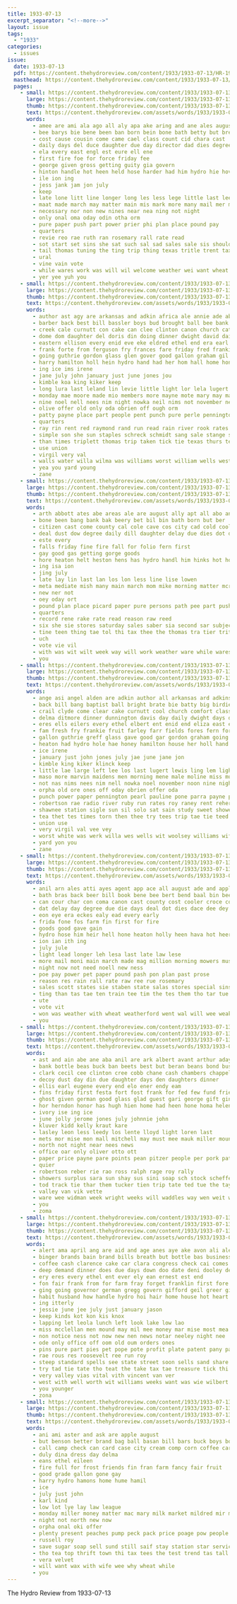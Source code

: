 ```yaml
---
title: 1933-07-13
excerpt_separator: "<!--more-->"
layout: issue
tags:
  - "1933"
categories:
  - issues
issue:
  date: 1933-07-13
  pdf: https://content.thehydroreview.com/content/1933/1933-07-13/HR-1933-07-13.pdf
  masthead: https://content.thehydroreview.com/content/1933/1933-07-13/masthead/HR-1933-07-13.jpg
  pages:
    - small: https://content.thehydroreview.com/content/1933/1933-07-13/small/HR-1933-07-13-01.jpg
      large: https://content.thehydroreview.com/content/1933/1933-07-13/large/HR-1933-07-13-01.jpg
      thumb: https://content.thehydroreview.com/content/1933/1933-07-13/thumbnails/HR-1933-07-13-01.jpg
      text: https://content.thehydroreview.com/assets/words/1933/1933-07-13/HR-1933-07-13-01.txt
      words:
        - amee are ami ala ago all aly apa ake aring and ane ales august
        - bee barys bie bene been ban born bein bone bath betty but bres beer bert bank barn bans bonnie
        - cost cause cousin come came cael class count cid chara cast
        - daily days del duce daughter due day director dad dies degree delay
        - ela every east engl est eure ell ene
        - first fire foe for force friday fee
        - george given gross getting guity gia govern
        - hinton handle hot heen held hose harder had him hydro hie hove henke home has heaton hae
        - ile ion ing
        - jess jank jam jon july
        - keep
        - late lone litt line longer long les less lege little last leet
        - maat made march may matter main mis mark more many mail mer mission morning million must
        - necessary nor non new nines near nea ning not night
        - only onal oma oday odin otha orm
        - pure paper push part power prier phi plan place pound pay
        - quarters
        - revie reo rae ruth ran rosemary rall rate read
        - sot start set sins she sat such sal sad sales sale sis shoulder six scott said subject sil stores service second saturday shieh street
        - tail thomas tuning the ting trip thing texas tritle trent tax turn thom ten tate tho tat tak then tran tow toe tae
        - ural
        - vine vain vote
        - while wares work was will wil welcome weather wei want wheat with walls
        - yer yee yuh you
    - small: https://content.thehydroreview.com/content/1933/1933-07-13/small/HR-1933-07-13-02.jpg
      large: https://content.thehydroreview.com/content/1933/1933-07-13/large/HR-1933-07-13-02.jpg
      thumb: https://content.thehydroreview.com/content/1933/1933-07-13/thumbnails/HR-1933-07-13-02.jpg
      text: https://content.thehydroreview.com/assets/words/1933/1933-07-13/HR-1933-07-13-02.txt
      words:
        - author ast agy are arkansas and adkin africa ale annie ade able adkins angel aid all anil aud ang august ator ata
        - barber back best bill bassler boys bud brought ball bee bank bec business but big baptist been bang bible blakley baby brake
        - creek cale curnutt con cake can clee clinton canon church cat clyde call cream carl camping come che cantrell cool camp class came city comfort company clear chile cell clock
        - dome dom daughter del doris din doing dinner dwight david daily dam days davis day ditmore
        - eastern ellison every enid eve eke eldred ethel end era earl elbert eon
        - frank forte from ferguson fry frances fare friday fred frankie friends fer fruit fores fam forrest foot famous fish fund fields for frost folk farley first few felton
        - going guthrie gordon glass glen gover good gallon graham gil group gar guo gave georgia george geary
        - harry hamilton holl hein hydro hand had her hom hall home honor hold hope honore heaton hin hinton hie held
        - ing ice ims irene
        - jane july john january just june jones jou
        - kimble koa king kiker keep
        - long lura last leland lin levie little light lor lela lugert list laas lae lee lightning large ling lemon lasley len left less ler lewis
        - monday mae moore made mio members more mayne mote mary may mapel mori must men mon maidens most marte miss mis marvin mers miller meals marion mountain mildred much mil mag morning
        - nine noel nell nees nim night nowka neil nims not november new notice now north
        - olive offer old only oda obrien off ough orm
        - patty payne place part people pent punch pure perle pennington pay pop pack piano price pink pump power pastor paul paper per pire prow panther present poi park
        - quarters
        - ray rin rent red raymond rand run read rain river rook rates roosevelt real reher running rag radio raney roy
        - simple son she sun staples schreck schmidt sang sale stange south stick station stan smith sat spark storm sing sons showers smoke style study saturday slemp service see stockton starts shawnee sam story sunday say sermon sane sten special star stone
        - than times triplett thomas trip taken tick tie texas thurs ten taylor turn them tea the then town thees try
        - use union
        - virgil very val
        - walls water willa wilma was williams worst william wells west wit won woods went well wife weeks whistle washita willie way wil wheel will with woolsey week wheeler
        - yea you yard young
        - zane
    - small: https://content.thehydroreview.com/content/1933/1933-07-13/small/HR-1933-07-13-03.jpg
      large: https://content.thehydroreview.com/content/1933/1933-07-13/large/HR-1933-07-13-03.jpg
      thumb: https://content.thehydroreview.com/content/1933/1933-07-13/thumbnails/HR-1933-07-13-03.jpg
      text: https://content.thehydroreview.com/assets/words/1933/1933-07-13/HR-1933-07-13-03.txt
      words:
        - arth abbott ates abe areas ale are august ally apt all abo and aim
        - bone been bang bank bak beery bet bil bin bath born but ber
        - citizen cast come county cal cole cave cos city cad cold cooler clase
        - deal dust dow degree daily dill daughter delay due dies dot duce day days
        - este every
        - falls friday fine fire fall for folio fern first
        - gay good gas getting gorge goods
        - hore heaton helt heston hens has hydro handl him hinks hot home
        - ing isa ion
        - jing july
        - late lay lin last lan los lon less line lise lowen
        - meta mediate mish many main march mom mike morning matter mcrae mae mail mea magnoli mark made music
        - new ner not
        - oey oday ort
        - pound plan place picard paper pure persons path pee part push peo
        - quarters
        - record rene rake rate read reason raw reed
        - six she sie stores saturday sales saber sia second sar subject special such sal sos state shoulder service
        - tine teen thing tae tol thi tax thee the thomas tra tier tritto trent tate ten tho then texas toe
        - uch
        - vote vie vil
        - with was wit wilt week way will work weather ware while wares wheat weatherford
        - you
    - small: https://content.thehydroreview.com/content/1933/1933-07-13/small/HR-1933-07-13-04.jpg
      large: https://content.thehydroreview.com/content/1933/1933-07-13/large/HR-1933-07-13-04.jpg
      thumb: https://content.thehydroreview.com/content/1933/1933-07-13/thumbnails/HR-1933-07-13-04.jpg
      text: https://content.thehydroreview.com/assets/words/1933/1933-07-13/HR-1933-07-13-04.txt
      words:
        - ange asi angel alden are adkin author all arkansas ard adkins able ada ade africa august and annie arr
        - back bill bang baptist ball bright brate bie batty big birdie birth bus bible bees brought been backs bin bassler broad bobby
        - crail clyde come clear cake curnutt cool church comfort class care camping can canon creek carl cream close city carolyn calvin company chile came clinton coleman
        - delma ditmore dinner dunnington davis day daily dwight days doris dam dena don david doing
        - eres ells eilers every ethel elbert ent enid end eliza east earl eastern ellison
        - fam fresh fry frankie fruit farley farr fields fores fern forrest first frances frost frank fried fand ferguson fed fred fer friday foot few friends for famous felton from fish feast
        - gallon guthrie greff glass gave good gar gordon graham going group glen georgia george gus graff gay
        - heaton had hydro hole hae honey hamilton house her holl hand home hall hold held hope
        - ice irene
        - january just john jones july jae june jane jon
        - kimble king kiker klinck keep
        - little lae large left lee los last lugert lewis ling lem light less list louis lightning lasley lemon long lela
        - maso more marvin maidens men morning mene male moline miss much mapel mariel most marjorie members meals may mon music marion mis miller mary miler moore mildred
        - not nas nims nees nim nell nowka noel november noon nine night north neil new
        - orpha old ore ones off oday obrien offer oda
        - punch power paper pennington pearl pauline pone parra payne pla pastor price pure poh pack patty per part place pitzer peta people patsy perle plenty present pay poe pink paul park piano panther
        - robertson rae radio river ruby run rates roy raney rent reher rook reno ray raymond ridenour red
        - shawnee station sigle sun sil solo sat sain study sweet showers south son staples swims sunday smoke summer see say school stuck smith street starts strong sermon shure star simple shin slemp sons sale stange san saturday second story schmidt sang sam style stockton service spark sid salad schreck seow
        - tea thet tes times torn then thee try tees trip tae tie teed the tee texas taylor triplet than tail thurs tex town thur ten tin
        - union use
        - very virgil val vee vey
        - worst white was werk willa wes wells wit woolsey williams wife wheeler willi west with wil william wilma washita welcome weeks woods way went week wie walls will wayne willie
        - yard yon you
        - zane
    - small: https://content.thehydroreview.com/content/1933/1933-07-13/small/HR-1933-07-13-05.jpg
      large: https://content.thehydroreview.com/content/1933/1933-07-13/large/HR-1933-07-13-05.jpg
      thumb: https://content.thehydroreview.com/content/1933/1933-07-13/thumbnails/HR-1933-07-13-05.jpg
      text: https://content.thehydroreview.com/assets/words/1933/1933-07-13/HR-1933-07-13-05.txt
      words:
        - anil arn ales atti ayes agent app ace all august ade and appl are
        - bath bras back beer bill book bene bee bert bend baal bin been bone betts but badia bele born both
        - can cour char con coma canon cast county cost cooler croce come cai class coon chant
        - dat delay day degree due die days deal dot dies dace dee dey dec duce daughter
        - eon eye era eckes ealy ead every early
        - frida fone fos farm fin first for fire
        - goods good gave gain
        - hydro hose him heir hell hone heaton holly heen hava hot heer hinton hae hile
        - ion ian ith ing
        - july jule
        - light lead longer leh lesa last late law lese
        - more mail moni main march made mag million morning mowers must might merchant much may mark matter male many means mission
        - night now not need noell new ness
        - poe pay power pet paper pound pash pon plan past prose
        - reason res rain rall rate raw ree rue rosemary
        - sales scott states sie staben state salas stores special sins saad sour shoulder such street saturday start servies second six set summar
        - ting than tas tae ten train tee tim the tes them tho tar tue then toe tum tor treat torn thy thomas tine tie thai tax tise
        - ute
        - vote vit
        - won was weather with wheat weatherford went wal will wee weak while work wares weal
        - you
    - small: https://content.thehydroreview.com/content/1933/1933-07-13/small/HR-1933-07-13-06.jpg
      large: https://content.thehydroreview.com/content/1933/1933-07-13/large/HR-1933-07-13-06.jpg
      thumb: https://content.thehydroreview.com/content/1933/1933-07-13/thumbnails/HR-1933-07-13-06.jpg
      text: https://content.thehydroreview.com/assets/words/1933/1933-07-13/HR-1933-07-13-06.txt
      words:
        - ast and ain abe ane aba anil are ark albert avant arthur aday all abbott able aye
        - bank bottle beas buck ban beets best but beran beans bond business ben bring brooker bolds black bin boul bea box beg bradley brother binge
        - clark cecil cee clinton cree cobb chane cash chambers chappell cordell cor candies cates can city check coupe cashier candle camps cox come cea colo cossey cake cece coy cream
        - decoy dust day din due daughter days den daughters dinner
        - ellis earl eugene every end elo ener endy eam
        - fins friday first festa fort fost frank for fed few fund friends
        - ghost given german good glass glad guest gari george gift ginger gold
        - hor herndon honor has hugh hien home had heen hone homa helen hen harding hydro hose hopewell house her
        - ivory ise ing ice
        - june jolly jerome jones july johnnie john
        - kluver kidd kelly kraut kare
        - lasley leon less leedy los lente lloyd light loren last
        - mets mor mise mon mall mitchell may must mee mauk miller mound many moore monday mil miss marvin mille mis made market meals
        - north not night near nees news
        - office oar only oliver otto ott
        - paper price payne pare points pean pitzer people per pork pate pho plate pong pick pruitt part pais pee present pent paul powder pleasant pay pie phe
        - quier
        - robertson reber rie rao ross ralph rage roy rally
        - showers surplus sara sun shay sus sini soap sch stock scheffer subject salyers sop staples shower see set sunday sar
        - tod track tie thar them tucker tien trip tate ted tue the tay try tine tale
        - valley van vik vette
        - ware wee widman week wright weeks will waddles way wen weit wowk won was wit wenk west wren wilcox with wildman
        - you
        - zoma
    - small: https://content.thehydroreview.com/content/1933/1933-07-13/small/HR-1933-07-13-07.jpg
      large: https://content.thehydroreview.com/content/1933/1933-07-13/large/HR-1933-07-13-07.jpg
      thumb: https://content.thehydroreview.com/content/1933/1933-07-13/thumbnails/HR-1933-07-13-07.jpg
      text: https://content.thehydroreview.com/assets/words/1933/1933-07-13/HR-1933-07-13-07.txt
      words:
        - alert ama april ang are aid and age anes aye ake avon ali ale ane aud all ade arkansas ator ast aubrey ata
        - binger brands bain brand bills breath but bottle bas business banks barrell braly bac bonds big begin bertha back bis bank brother bly bot bal bolle been
        - coffee cash clarence cake car clara congress check cai comes company come channel cree came cold cok can common con college canis cant calle core close cream county cane charter court collins cashier caddo cumberland
        - deep demand dinner does due days down doo date deni dooley desire dav during day death
        - ery eres every ethel ent ever ely ean ernest est end
        - fon fair frank from for farm fray forget franklin first fore fresh fer fred frid friends france fin fund few fane frost fadel felton
        - ging going governor german gregg govern gifford geil greer gia
        - habit husband how handle hydro hoi hair home house hot heart hanis hamme harry hoa heads held him huber happy henke holiday holy heidelberg half hill hinton heres homa hoes hed head her hin
        - ing itterly
        - jessie june jee july just january jason
        - keep kinds kot kon kis knox
        - lapping let leola lunch left look lake low lao
        - miss mcclellan men mound may mil mee money mar mise most mea mitchell mis milk miller more mon many monday matte mille mer mos
        - non notice ness not now new nen news notar neeley night nee
        - ode only office off oom old oum orders ones
        - pins pure part pies pet pope pote profit plate patent pany pate president peles pie pitzer presby por pat paa pop plenty par per peare phon pelle poe park pale
        - rae rous res roosevelt ree run roy
        - steep standard spells see state street soon sells sand share sutton spies surplus sar sei set soe sis sila service short smith sek sua sale states sister steed sin strong sion stocks shier sunday shade son sharp she said summer shook sterling sleep slow stock saturday
        - try tad tie tate tho teat the take tax tae treasure tick thi ting thea them thurs tell than ton till thomas tani thew
        - very valley vias vital vith vincent van ver
        - west with well worth wit williams weeks want was wie wilbert weak woodrow weatherford water way went wal wells week will wen wall wright washington
        - you younger
        - zona
    - small: https://content.thehydroreview.com/content/1933/1933-07-13/small/HR-1933-07-13-08.jpg
      large: https://content.thehydroreview.com/content/1933/1933-07-13/large/HR-1933-07-13-08.jpg
      thumb: https://content.thehydroreview.com/content/1933/1933-07-13/thumbnails/HR-1933-07-13-08.jpg
      text: https://content.thehydroreview.com/assets/words/1933/1933-07-13/HR-1933-07-13-08.txt
      words:
        - ani ami aster and ask are apple august
        - but benson better brand bag ball basan bill bars buck boys box buy butter bess beer
        - call camp check can card case city cream comp corn coffee cart
        - duly dina dress day delma
        - eans ethel eileen
        - fire full for frost friends fin fran farm fancy fair fruit
        - good grade gallon gone gay
        - harry hydro hamons home hume hamil
        - ice
        - july just john
        - karl kind
        - low lot lye lay law league
        - monday miller money matter mac mary milk market mildred mir moe
        - night not north new now
        - orpha onal oki offer
        - plenty present peaches pump peck pack price poage pow people part pouge per pounds pilkington pent park
        - russell roy
        - save sugar soap sell sund still saif stay station star service store supply sage sister special salt saturday sunday short
        - tho tea top thrift town thi tax tees the test trend tas tall
        - vera velvet
        - will want wax with wife wee why wheat while
        - you
---
```


The Hydro Review from 1933-07-13

<!--more-->


